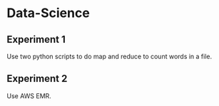 # Data-Science

## Experiment 1

Use two python scripts to do map and reduce to count words in a file. 

## Experiment 2

Use AWS EMR.  

